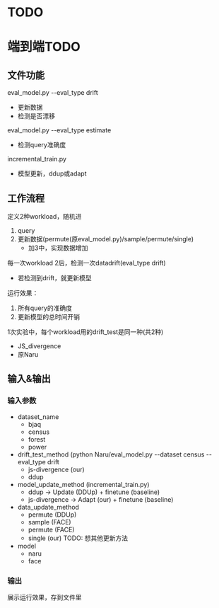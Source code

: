 # TODO

# 端到端TODO
## 文件功能
eval_model.py --eval_type drift
- 更新数据
- 检测是否漂移

eval_model.py --eval_type estimate
- 检测query准确度

incremental_train.py
- 模型更新，ddup或adapt

## 工作流程
定义2种workload，随机进
1. query
2. 更新数据(permute(原eval_model.py)/sample/permute/single)
   - 加3中，实现数据增加 

每一次workload 2后，检测一次datadrift(eval_type drift)
- 若检测到drift，就更新模型

运行效果：
1. 所有query的准确度
2. 更新模型的总时间开销

1次实验中，每个workload用的drift_test是同一种(共2种)
- JS_divergence
- 原Naru

## 输入&输出
### 输入参数
- dataset_name
  - bjaq
  - census
  - forest
  - power
- drift_test_method (python Naru/eval_model.py --dataset census --eval_type drift
  - js-divergence (our)
  - ddup
- model_update_method (incremental_train.py)
  - ddup -> Update (DDUp) + finetune (baseline)
  - js-divergence -> Adapt (our) +  finetune (baseline)
- data_update_method
  - permute (DDUp)
  - sample (FACE)
  - permute (FACE)
  - single (our) TODO: 想其他更新方法
- model
  - naru
  - face

### 输出
展示运行效果，存到文件里
